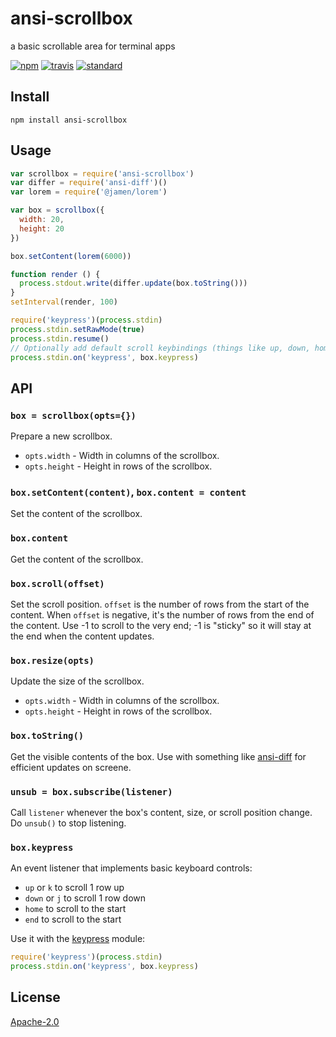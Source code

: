 # ansi-scrollbox

a basic scrollable area for terminal apps

[![npm][npm-image]][npm-url]
[![travis][travis-image]][travis-url]
[![standard][standard-image]][standard-url]

[npm-image]: https://img.shields.io/npm/v/ansi-scrollbox.svg?style=flat-square
[npm-url]: https://www.npmjs.com/package/ansi-scrollbox
[travis-image]: https://img.shields.io/travis/goto-bus-stop/ansi-scrollbox.svg?style=flat-square
[travis-url]: https://travis-ci.org/goto-bus-stop/ansi-scrollbox
[standard-image]: https://img.shields.io/badge/code%20style-standard-brightgreen.svg?style=flat-square
[standard-url]: http://npm.im/standard

## Install

```
npm install ansi-scrollbox
```

## Usage

```js
var scrollbox = require('ansi-scrollbox')
var differ = require('ansi-diff')()
var lorem = require('@jamen/lorem')

var box = scrollbox({
  width: 20,
  height: 20
})

box.setContent(lorem(6000))

function render () {
  process.stdout.write(differ.update(box.toString()))
}
setInterval(render, 100)

require('keypress')(process.stdin)
process.stdin.setRawMode(true)
process.stdin.resume()
// Optionally add default scroll keybindings (things like up, down, home, end)
process.stdin.on('keypress', box.keypress)
```

## API

### `box = scrollbox(opts={})`

Prepare a new scrollbox.

- `opts.width` - Width in columns of the scrollbox.
- `opts.height` - Height in rows of the scrollbox.

### `box.setContent(content)`, `box.content = content`

Set the content of the scrollbox.

### `box.content`

Get the content of the scrollbox.

### `box.scroll(offset)`

Set the scroll position. `offset` is the number of rows from the start of the content. When `offset` is negative, it's the number of rows from the end of the content. Use -1 to scroll to the very end; -1 is "sticky" so it will stay at the end when the content updates.

### `box.resize(opts)`

Update the size of the scrollbox.

- `opts.width` - Width in columns of the scrollbox.
- `opts.height` - Height in rows of the scrollbox.

### `box.toString()`

Get the visible contents of the box. Use with something like [ansi-diff](https://github.com/mafintosh/ansi-diff) for efficient updates on screene.

### `unsub = box.subscribe(listener)`

Call `listener` whenever the box's content, size, or scroll position change. Do `unsub()` to stop listening.

### `box.keypress`

An event listener that implements basic keyboard controls:

- `up` or `k` to scroll 1 row up
- `down` or `j` to scroll 1 row down
- `home` to scroll to the start
- `end` to scroll to the start

Use it with the [keypress](https://github.com/TooTallNate/keypress) module:

```js
require('keypress')(process.stdin)
process.stdin.on('keypress', box.keypress)
```

## License

[Apache-2.0](LICENSE.md)

